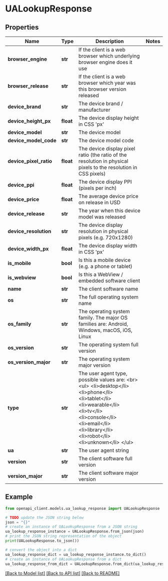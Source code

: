 # UALookupResponse


## Properties

Name | Type | Description | Notes
------------ | ------------- | ------------- | -------------
**browser_engine** | **str** | If the client is a web browser which underlying browser engine does it use | 
**browser_release** | **str** | If the client is a web browser which year was this browser version released | 
**device_brand** | **str** | The device brand / manufacturer | 
**device_height_px** | **float** | The device display height in CSS &#39;px&#39; | 
**device_model** | **str** | The device model | 
**device_model_code** | **str** | The device model code | 
**device_pixel_ratio** | **float** | The device display pixel ratio (the ratio of the resolution in physical pixels to the resolution in CSS pixels) | 
**device_ppi** | **float** | The device display PPI (pixels per inch) | 
**device_price** | **float** | The average device price on release in USD | 
**device_release** | **str** | The year when this device model was released | 
**device_resolution** | **str** | The device display resolution in physical pixels (e.g. 720x1280) | 
**device_width_px** | **float** | The device display width in CSS &#39;px&#39; | 
**is_mobile** | **bool** | Is this a mobile device (e.g. a phone or tablet) | 
**is_webview** | **bool** | Is this a WebView / embedded software client | 
**name** | **str** | The client software name | 
**os** | **str** | The full operating system name | 
**os_family** | **str** | The operating system family. The major OS families are: Android, Windows, macOS, iOS, Linux | 
**os_version** | **str** | The operating system full version | 
**os_version_major** | **str** | The operating system major version | 
**type** | **str** | The user agent type, possible values are: &lt;br&gt; &lt;ul&gt; &lt;li&gt;desktop&lt;/li&gt; &lt;li&gt;phone&lt;/li&gt; &lt;li&gt;tablet&lt;/li&gt; &lt;li&gt;wearable&lt;/li&gt; &lt;li&gt;tv&lt;/li&gt; &lt;li&gt;console&lt;/li&gt; &lt;li&gt;email&lt;/li&gt; &lt;li&gt;library&lt;/li&gt; &lt;li&gt;robot&lt;/li&gt; &lt;li&gt;unknown&lt;/li&gt; &lt;/ul&gt; | 
**ua** | **str** | The user agent string | 
**version** | **str** | The client software full version | 
**version_major** | **str** | The client software major version | 

## Example

```python
from openapi_client.models.ua_lookup_response import UALookupResponse

# TODO update the JSON string below
json = "{}"
# create an instance of UALookupResponse from a JSON string
ua_lookup_response_instance = UALookupResponse.from_json(json)
# print the JSON string representation of the object
print(UALookupResponse.to_json())

# convert the object into a dict
ua_lookup_response_dict = ua_lookup_response_instance.to_dict()
# create an instance of UALookupResponse from a dict
ua_lookup_response_from_dict = UALookupResponse.from_dict(ua_lookup_response_dict)
```
[[Back to Model list]](../README.md#documentation-for-models) [[Back to API list]](../README.md#documentation-for-api-endpoints) [[Back to README]](../README.md)



